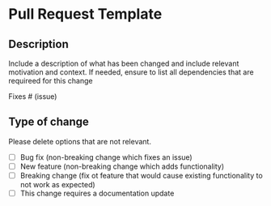 # Pull Request Template

## Description 

Include a description of what has been changed and include relevant motivation and context. 
If needed, ensure to list all dependencies that are requireed for this change 

Fixes # (issue)

## Type of change 

Please delete options that are not relevant. 

- [ ] Bug fix (non-breaking change which fixes an issue)
- [ ] New feature (non-breaking change which adds functionality)
- [ ] Breaking change (fix ot feature that would cause existing functionality to not work as expected)
- [ ] This change requires a documentation update
